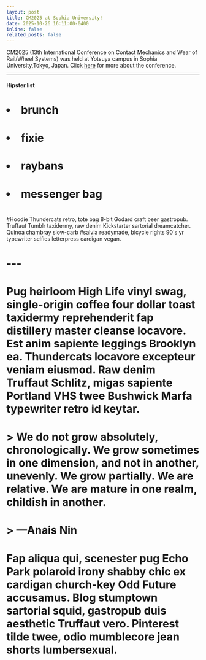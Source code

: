```yaml
---
layout: post
title: CM2025 at Sophia University!
date: 2025-10-26 16:11:00-0400
inline: false
related_posts: false
---
```


CM2025 (13th International Conference on Contact Mechanics and Wear of Rail/Wheel Systems) was held at Yotsuya campus in Sophia University,Tokyo,  Japan. Click <a href="https://cm2025.jscmr.org/index.html">here</a> for more about the conference.

---

#### Hipster list

# <ul>
#    <li>brunch</li>
#    <li>fixie</li>
#    <li>raybans</li>
#    <li>messenger bag</li>
# </ul>

#Hoodie Thundercats retro, tote bag 8-bit Godard craft beer gastropub. Truffaut Tumblr taxidermy, raw denim Kickstarter sartorial dreamcatcher. Quinoa chambray slow-carb #salvia readymade, bicycle rights 90's yr typewriter selfies letterpress cardigan vegan.

# ---

# Pug heirloom High Life vinyl swag, single-origin coffee four dollar toast taxidermy reprehenderit fap distillery master cleanse locavore. Est anim sapiente leggings Brooklyn ea. Thundercats locavore excepteur veniam eiusmod. Raw denim Truffaut Schlitz, migas sapiente Portland VHS twee Bushwick Marfa typewriter retro id keytar.

# > We do not grow absolutely, chronologically. We grow sometimes in one dimension, and not in another, unevenly. We grow partially. We are relative. We are mature in one realm, childish in another.
# > —Anais Nin

# Fap aliqua qui, scenester pug Echo Park polaroid irony shabby chic ex cardigan church-key Odd Future accusamus. Blog stumptown sartorial squid, gastropub duis aesthetic Truffaut vero. Pinterest tilde twee, odio mumblecore jean shorts lumbersexual.
